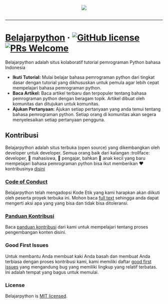 <div align="center">
  <img src="https://belajarpython.com/img/logo-belajarpython-for-github.png"><br><br>
</div>

---

# [Belajarpython](https://www.belajarpython.com/) &middot; [![GitHub license](https://img.shields.io/badge/license-MIT-blue.svg)](https://github.com/belajarpythoncom/belajarpython.com/blob/master/LICENSE) [![PRs Welcome](https://img.shields.io/badge/PRs-welcome-brightgreen.svg)](https://belajarpython.com/contribute)

Belajarpython adalah situs kolaboratif tutorial pemrograman Python bahasa Indonesia

- **Ikuti Tutorial:** Mulai belajar bahasa pemrograman python dari tingkat dasar dengan tutorial yang dikhususkan untuk pemula agar lebih cepat mempelajari bahasa pemrograman python.
- **Baca Artikel:** Baca artikel terbaru dan terpopuler tentang bahasa pemrograman python dengan beragam topik. Artikel dibuat oleh komunitas dan ditujukan untuk komunitas.
- **Ajukan Pertanyaan:** Ajukan setiap pertanyaan yang anda temui tentang bahasa pemrograman python. Setiap orang di komunitas akan segera menyelesaikan setiap pertanyaan pengguna.

## Kontribusi

Belajarpython adalah situs terbuka (open source) yang dikembangkan oleh developer untuk developer. Semua orang baik dari kalangan :trollface: developer, :man: mahasiswa, :older_woman: pengajar, bahkan :baby: anak kecil yang baru mempelajari bahasa pemrograman python bisa ikut memberikan :heart: kontribusinya [disini](https://github.com/belajarpythoncom/belajarpython.com/blob/master/CONTRIBUTING.md)

### [Code of Conduct](https://belajarpython.com/docs/codeofconduct)

Belajarpython telah mengadopsi Kode Etik yang kami harapkan akan diikuti oleh peserta proyek terbuka ini. Mohon baca [full text](https://github.com/belajarpythoncom/belajarpython.com/blob/master/CODE_OF_CONDUCT.md) sehingga anda dapat mengerti aksi apa yang yang bisa dan tidak bisa ditoleransi.

### [Panduan Kontribusi](https://belajarpython.com/contribute)

Baca [panduan kontribusi](https://belajarpython.com/contribute) dari kami untuk mempelajari tentang proses pengembangan konten disini.

### Good First Issues

Untuk membantu Anda membuat kaki Anda basah dan membuat Anda terbiasa dengan proses kontribusi kami, kami memiliki daftar [good first issues](https://github.com/belajarpythoncom/belajarpython.com/issues) yang mengandung bug yang memiliki lingkup yang relatif terbatas. Ini adalah tempat yang bagus untuk memulai.

### License

Belajarpython is [MIT licensed](./LICENSE).
